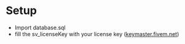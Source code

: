 # Setup
- Import database.sql
- fill the sv_licenseKey with your license key ([keymaster.fivem.net](keymaster.fivem.net))
